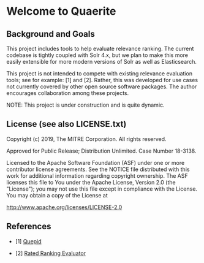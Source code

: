 Welcome to Quaerite
=================================================

Background and Goals
--------------------

This project includes tools to help evaluate relevance
ranking.  The current codebase is tightly coupled with Solr 4.x, 
but we plan to make this more easily extensible for more modern
versions of Solr as well as Elasticsearch.

This project is not intended to compete with existing relevance
evaluation tools; see for example: [1] and [2]. Rather, this was developed for use cases 
not currently covered by other open source software packages.
The author encourages collaboration among these projects.

NOTE: This project is under construction and is quite dynamic.

License (see also LICENSE.txt)
------------------------------

Copyright (c) 2019, The MITRE Corporation. All rights reserved.

Approved for Public Release; Distribution Unlimited. Case Number 18-3138.


Licensed to the Apache Software Foundation (ASF) under one or more contributor license agreements.  See the NOTICE file distributed with this work for additional information regarding copyright ownership.  The ASF licenses this file to You under the Apache License, Version 2.0 (the "License"); you may not use this file except in compliance with the License.  You may obtain a copy of the License at

<http://www.apache.org/licenses/LICENSE-2.0>


References
----------
* [1] [Quepid](https://quepid.com/)

* [2] [Rated Ranking Evaluator](https://github.com/SeaseLtd/rated-ranking-evaluator/wiki/Maven-Plugin)
